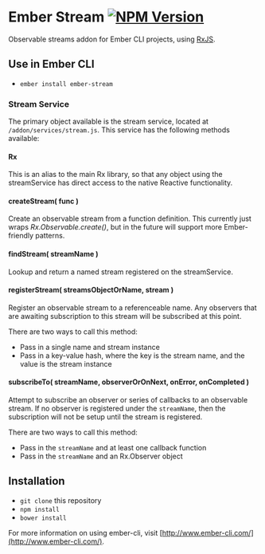 # Ember Stream [![NPM Version](https://img.shields.io/npm/v/ember-stream.svg?style=flat-square)](https://www.npmjs.com/package/ember-stream)

Observable streams addon for Ember CLI projects, using [RxJS](https://github.com/Reactive-Extensions/RxJS).

## Use in Ember CLI

- `ember install ember-stream`

### Stream Service

The primary object available is the stream service, located at `/addon/services/stream.js`. This service has the following methods available:

#### Rx

This is an alias to the main Rx library, so that any object using the streamService has direct access to the native Reactive functionality.

#### createStream( func )

Create an observable stream from a function definition. This currently just wraps *Rx.Observable.create()*, but in the future will support more Ember-friendly patterns.

#### findStream( streamName )

Lookup and return a named stream registered on the streamService.

#### registerStream( streamsObjectOrName, stream )

Register an observable stream to a referenceable name. Any observers that are awaiting subscription to this stream will be subscribed at this point.

There are two ways to call this method:

- Pass in a single name and stream instance
- Pass in a key-value hash, where the key is the stream name, and the value is the stream instance

#### subscribeTo( streamName, observerOrOnNext, onError, onCompleted )

Attempt to subscribe an observer or series of callbacks to an observable stream. If no observer is registered under the `streamName`, then the subscription will not be setup until the stream is registered.

There are two ways to call this method:

- Pass in the `streamName` and at least one callback function
- Pass in the `streamName` and an Rx.Observer object

## Installation

- `git clone` this repository
- `npm install`
- `bower install`

For more information on using ember-cli, visit [http://www.ember-cli.com/](http://www.ember-cli.com/).

